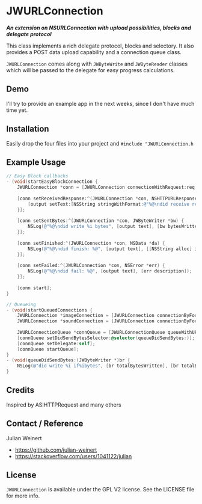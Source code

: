 # JWURLConnection
***An extension on NSURLConnection with upload possibilities, blocks and delegate protocol***

This class implements a rich delegate protocol, blocks and selectory.
It also provides a POST data upload capability and a connection queue class.

`JWURLConnection` comes along with `JWByteWrite` and `JWByteReader` classes which will be passed to the delegate for easy progress calculations.

## Demo
I'll try to provide an example app in the next weeks, since I don't have much time yet.

## Installation
Easily drop the four files into your project and `#include "JWURLConnection.h`

## Example Usage
``` objective-c
// Easy Block callbacks
- (void)startEasyBlockConnection {
	JWURLConnection *conn = [JWURLConnection connectionWithRequest:req delegate:nil];
	
	[conn setReceivedResponse:^(JWURLConnection *con, NSHTTPURLResponse *resp) {
		[output setText:[NSString stringWithFormat:@"%@\ndid receive response: %@", [output text], [resp allHeaderFields]]];
	}];
	
	[conn setSentBytes:^(JWURLConnection *con, JWByteWriter *bw) {
		NSLog(@"%@\ndid write %i bytes", [output text], [bw bytesWritten]);
	}];
	
	[conn setFinished:^(JWURLConnection *con, NSData *da) {
		NSLog(@"%@\ndid finish: %@", [output text], [[NSString alloc] initWithData:da encoding:NSUTF8StringEncoding]);
	}];
	
	[conn setFailed:^(JWURLConnection *con, NSError *err) {
		NSLog(@"%@\ndid fail: %@", [output text], [err description]);
	}];
	
	[conn start];
}

// Queueing
- (void)startQueuedConnections {
	JWURLConnection *imageConnection = [JWURLConnection connectionByFormUploadingData:[NSData dataWithContentsOfFile:[NSBundle pathToResource:@"image" ofType:@"jpg" inDirectory:imgDir]]];
	JWURLConnection *soundConnection = [JWURLConnection connectionByFormUploadingData:[NSData dataWithContentsOfFile:[NSBundle pathToResource:@"voices" ofType:@"mp3W inDirectory:soundDir]]];
	
	JWURLConnectionQueue *connQueue = [JWURLConnectionQueue queueWithURLConnections:@[imageConnection, soundConnection]];
	[connQueue setDidSendBytesSelector:@selector(queueDidSendBytes:)];
	[connQueue setDelegate:self];
	[connQueue startQueue];
}
- (void)queueDidSendBytes:(JWByteWriter *)br {
	NSLog(@"did write %i if%ibytes", [br totalBytesWritten], [br totalBytesExpectedToWrite]);
}
```

## Credits
Inspired by ASIHTTPRequest and many others


## Contact / Reference
Julian Weinert

- https://github.com/julian-weinert
- https://stackoverflow.com/users/1041122/julian

## License
`JWURLConnection` is available under the GPL V2 license. See the LICENSE file for more info.
